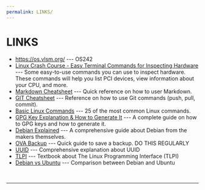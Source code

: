 ```yaml
---
permalink: LINKS/
---
```


# LINKS

* <https://os.vlsm.org/> --- OS242
* [Linux Crash Course - Easy Terminal Commands for Inspecting Hardware](https://youtu.be/oGyJr-iUwt8?si=59V2boc0XfmlFekg) --- 
Some easy-to-use commands you can use to inspect hardware. 
These commands will help you list PCI devices, view information about your CPU, and more.
* [Markdown Cheatsheet](https://github.com/adam-p/markdown-here/wiki/Markdown-Cheatsheet) --- Quick reference on how to user Markdown.
* [GIT Cheatsheet](https://education.github.com/git-cheat-sheet-education.pdf) --- Reference on how to use Git commands (push, pull, commit).
* [Basic Linux Commands](https://www.geeksforgeeks.org/basic-linux-commands/) --- 25 of the most common Linux commands.
* [GPG Key Explanation & How to Generate It](https://docs.github.com/en/authentication/managing-commit-signature-verification/generating-a-new-gpg-key) --- A complete guide on how to GPG keys and how to generate it.
* [Debian Explained](https://www.debian.org/doc/manuals/debian-faq/basic-defs.en.html) --- A comprehensive guide about Debian from the makers themselves.
* [OVA Backup](https://doit.vlsm.org/013.html#idx015) --- Quick guide to save a backup. DO THIS REGULARLY
* [UUID](https://en.wikipedia.org/wiki/Universally_unique_identifier) --- Comprehensive explanation about UUID
* [TLPI](https://broman.dev/download/The%20Linux%20Programming%20Interface.pdf) --- Textbook about The Linux Programming Interface (TLPI)
* [Debian vs Ubuntu](https://medium.com/@reynoldsfred675/ubuntu-vs-debian-a-comprehensive-comparison-f17a95c38ca0) --- Comparison between Debian and Ubuntu
<br>
<hr>
